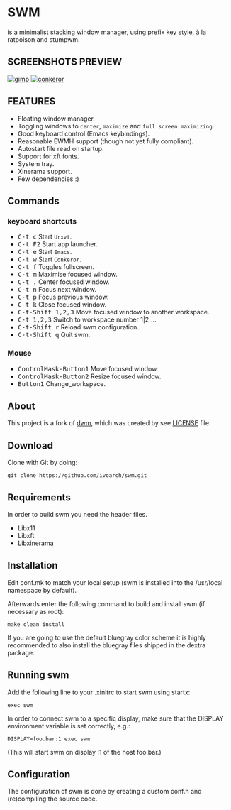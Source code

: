 # SWM

is a minimalist stacking window manager, using prefix key style, à la ratpoison and stumpwm.

SCREENSHOTS PREVIEW
--------------------
[![gimp](http://ompldr.org/taHhreg)](http://ompldr.org/vaHhreg/2013-03-30-113939_1024x768_scrot.png)
[![conkeror](http://ompldr.org/taHhsMA)](http://ompldr.org/vaHhsMA/2013-03-30-114110_1024x768_scrot.png)

FEATURES
--------
- Floating window manager.
- Toggling windows to `center`, `maximize` and `full screen maximizing`.
- Good keyboard control (Emacs keybindings).
- Reasonable EWMH support (though not yet fully compliant).
- Autostart file read on startup.
- Support for xft fonts.
- System tray.
- Xinerama support.
- Few dependencies :)

Commands
-----------------

### keyboard shortcuts

- <kbd>C-t c</kbd> Start `Urxvt`.
- <kbd>C-t F2</kbd> Start app launcher.
- <kbd>C-t e</kbd> Start `Emacs`.
- <kbd>C-t w</kbd> Start `Conkeror`.
- <kbd>C-t f</kbd> Toggles fullscreen.
- <kbd>C-t m</kbd> Maximise focused window.
- <kbd>C-t .</kbd> Center focused window.
- <kbd>C-t n</kbd> Focus next window.
- <kbd>C-t p</kbd> Focus previous window.
- <kbd>C-t k</kbd> Close focused window.
- <kbd>C-t-Shift 1,2,3</kbd> Move focused window to another workspace.
- <kbd>C-t 1,2,3</kbd> Switch to workspace number 1|2|...
- <kbd>C-t-Shift r</kbd> Reload swm configuration.
- <kbd>C-t-Shift q</kbd> Quit swm.

### Mouse

- <kbd>ControlMask\-Button1</kbd> Move focused window.
- <kbd>ControlMask\-Button2</kbd> Resize focused window.
- <kbd>Button1</kbd> Change_workspace.

About
-------
This project is a fork of [dwm](http://dwm.suckless.org/), which was created by see [LICENSE](https://raw.github.com/ivoarch/swm/master/LICENSE) file.

Download
--------
Clone with Git by doing:

    git clone https://github.com/ivoarch/swm.git

Requirements
------------
In order to build swm you need the header files.

- Libx11
- Libxft
- Libxinerama

Installation
------------
Edit conf.mk to match your local setup (swm is installed into
the /usr/local namespace by default).

Afterwards enter the following command to build and install swm (if
necessary as root):

    make clean install

If you are going to use the default bluegray color scheme it is highly
recommended to also install the bluegray files shipped in the dextra package.


Running swm
-----------
Add the following line to your .xinitrc to start swm using startx:

    exec swm

In order to connect swm to a specific display, make sure that
the DISPLAY environment variable is set correctly, e.g.:

    DISPLAY=foo.bar:1 exec swm
(This will start swm on display :1 of the host foo.bar.)

Configuration
-------------
The configuration of swm is done by creating a custom conf.h
and (re)compiling the source code.
